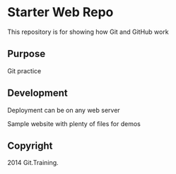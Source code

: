 # Starter Web Repo

This repository is for showing how Git and GitHub work

## Purpose

Git practice

## Development

Deployment can be on any web server

Sample website with plenty of files for demos

## Copyright

2014 Git.Training.